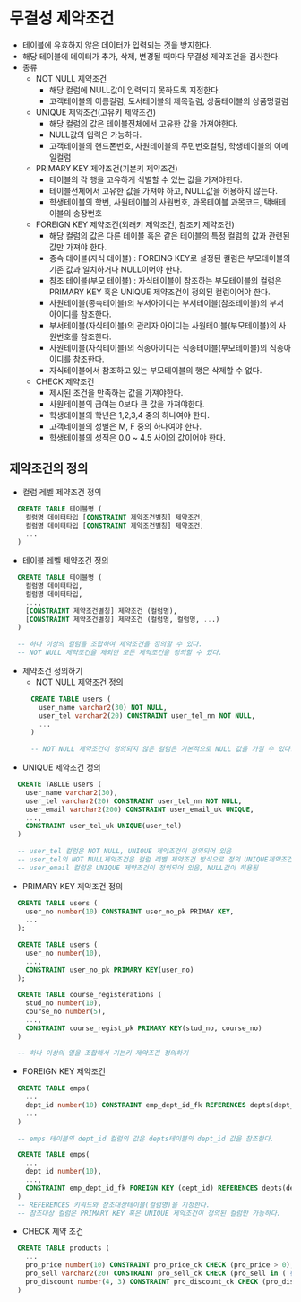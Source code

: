 # 무결성 제약조건
- 테이블에 유효하지 않은 데이터가 입력되는 것을 방지한다.
- 해당 테이블에 데이터가 추가, 삭제, 변경될 때마다 무결성 제약조건을 검사한다.
- 종류
  + NOT NULL 제약조건
    * 해당 컬럼에 NULL값이 입력되지 못하도록 지정한다.
    * 고객테이블의 이름컬럼, 도서테이블의 제목컬럼, 상품테이블의 상품명컬럼
  + UNIQUE 제약조건(고유키 제약조건)
    * 해당 컬럼의 값은 테이블전체에서 고유한 값을 가져야한다.
    * NULL값의 입력은 가능하다.
    * 고객테이블의 핸드폰번호, 사원테이블의 주민번호컬럼, 학생테이블의 이메일컬럼 
  + PRIMARY KEY 제약조건(기본키 제약조건)
    * 테이블의 각 행을 고유하게 식별할 수 있는 값을 가져야한다.
    * 테이블전체에서 고유한 값을 가져야 하고, NULL값을 허용하지 않는다.
    * 학생테이블의 학번, 사원테이블의 사원번호, 과목테이블 과목코드, 택배테이블의 송장번호
  + FOREIGN KEY 제약조건(외래키 제약조건, 참조키 제약조건)
    * 해당 컬럼의 값은 다른 테이블 혹은 같은 테이블의 특정 컬럼의 값과 관련된 값만 가져야 한다.
    * 종속 테이블(자식 테이블) : FOREING KEY로 설정된 컬럼은 부모테이블의 기존 값과 일치하거나 NULL이어야 한다.
    * 참조 테이블(부모 테이블) : 자식테이블이 참조하는 부모테이블의 컬럼은 PRIMARY KEY 혹은 UNIQUE 제약조건이 정의된 컬럼이어야 한다.
    * 사원테이블(종속테이블)의 부서아이디는 부서테이블(참조테이블)의 부서 아이디를 참조한다.
    * 부서테이블(자식테이블)의 관리자 아이디는 사원테이블(부모테이블)의 사원번호를 참조한다.
    * 사원테이블(자식테이블)의 직종아이디는 직종테이블(부모테이블)의 직종아이디를 참조한다.
    * 자식테이블에서 참조하고 있는 부모테이블의 행은 삭제할 수 없다.
  + CHECK 제약조건
    * 제시된 조건을 만족하는 값을 가져야한다.
    * 사원테이블의 급여는 0보다 큰 값을 가져야한다.
    * 학생테이블의 학년은 1,2,3,4 중의 하나여야 한다.
    * 고객테이블의 성별은 M, F 중의 하나여야 한다.
    * 학생테이블의 성적은 0.0 ~ 4.5 사이의 값이어야 한다.

## 제약조건의 정의
- 컬럼 레벨 제약조건 정의
```sql
  CREATE TABLE 테이블명 ( 
    컬럼명 데이터타입 [CONSTRAINT 제약조건별칭] 제약조건,
    컬럼명 데이터타입 [CONSTRAINT 제약조건별칭] 제약조건,
    ...
  )
```
- 테이블 레벨 제약조건 정의
```sql
  CREATE TABLE 테이블명 (
    컬럼명 데이터타입,
    컬럼명 데이터타입,
    ...,
    [CONSTRAINT 제약조건별칭] 제약조건 (컬럼명),
    [CONSTRAINT 제약조건별칭] 제약조건 (컬럼명, 컬럼명, ...)
  )
  
  -- 하나 이상의 컬럼을 조합하여 제약조건을 정의할 수 있다.
  -- NOT NULL 제약조건을 제외한 모든 제약조건을 정의할 수 있다.
```
- 제약조건 정의하기
  + NOT NULL 제약조건 정의
  ```sql
    CREATE TABLE users (
      user_name varchar2(30) NOT NULL,
      user_tel varchar2(20) CONSTRAINT user_tel_nn NOT NULL,
      ...
    )
 
    -- NOT NULL 제약조건이 정의되지 않은 컬럼은 기본적으로 NULL 값을 가질 수 있다.
  ```
 + UNIQUE 제약조건 정의
  ```sql
    CREATE TABLLE users (
      user_name varchar2(30),
      user_tel varchar2(20) CONSTRAINT user_tel_nn NOT NULL,
      user_email varchar2(200) CONSTRAINT user_email_uk UNIQUE,
      ...,
      CONSTRAINT user_tel_uk UNIQUE(user_tel)
    )
    
    -- user_tel 컬럼은 NOT NULL, UNIQUE 제약조건이 정의되어 있음
    -- user_tel의 NOT NULL제약조건은 컬럼 레벨 제약조건 방식으로 정의 UNIQUE제약조건은 테이블 레벨 제약조건 방식으로 정의했음
    -- user_email 컬럼은 UNIQUE 제약조건이 정의되어 있음, NULL값이 허용됨
  ```
  + PRIMARY KEY 제약조건 정의
  ```sql
    CREATE TABLE users (
      user_no number(10) CONSTRAINT user_no_pk PRIMAY KEY,
      ...
    );
    
    CREATE TABLE users (
      user_no number(10),
      ...,
      CONSTRAINT user_no_pk PRIMARY KEY(user_no)
    );
    
    CREATE TABLE course_registerations (
      stud_no number(10),
      course_no number(5),
      ...,
      CONSTRAINT course_regist_pk PRIMARY KEY(stud_no, course_no)
    )
    
    -- 하나 이상의 열을 조합해서 기본키 제약조건 정의하기
  ```
  + FOREIGN KEY 제약조건
  ```sql
    CREATE TABLE emps(
      ...
      dept_id number(10) CONSTRAINT emp_dept_id_fk REFERENCES depts(dept_id),
      ...
    )
    
    -- emps 테이블의 dept_id 컬럼의 값은 depts테이블의 dept_id 값을 참조한다.

    CREATE TABLE emps(
      ...
      dept_id number(10),
      ...,
      CONSTRAINT emp_dept_id_fk FOREIGN KEY (dept_id) REFERENCES depts(dept_id),
    )
    -- REFERENCES 키워드와 참조대상테이블(컬럼명)을 지정한다.
    -- 참조대상 컬럼은 PRIMARY KEY 혹은 UNIQUE 제약조건이 정의된 컬럼만 가능하다.
  ```
  + CHECK 제약 조건
  ```sql
    CREATE TABLE products (
      ...
      pro_price number(10) CONSTRAINT pro_price_ck CHECK (pro_price > 0),
      pro_sell varchar2(20) CONSTRAINT pro_sell_ck CHECK (pro_sell in ('판매중', '재고부족', '절판')),
      pro_discount number(4, 3) CONSTRAINT pro_discount_ck CHECK (pro_discount >= 0.0 and pro_discount <= 0.5),
    )
  ```

